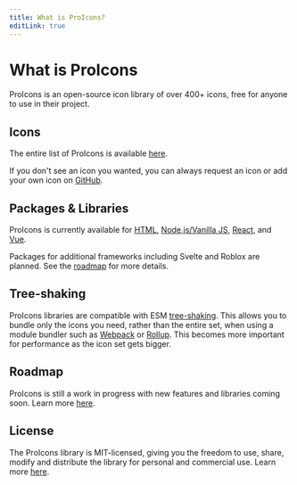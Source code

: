 ```yaml
---
title: What is ProIcons?
editLink: true
---
```

# What is ProIcons
ProIcons is an open-source icon library of over 400+ icons, free for anyone to use in their project.

## Icons
The entire list of ProIcons is available [here](../../icons).

If you don't see an icon you wanted, you can always request an icon or add your own icon on [GitHub](https://github.com/ProCode-Software/proicons).

## Packages & Libraries
ProIcons is currently available for [HTML](../api-reference/html-api), [Node.js/Vanilla JS](../api-reference/javascript-api), [React](../packages/react), and [Vue](../packages/vue).

Packages for additional frameworks including Svelte and Roblox are planned. See the [roadmap](../contributing/roadmap) for more details.

## Tree-shaking
ProIcons libraries are compatible with ESM [tree-shaking](https://en.wikipedia.org/wiki/Tree_shaking). This allows you to bundle only the icons you need, rather than the entire set, when using a module bundler such as [Webpack](https://webpack.js.org) or [Rollup](https://rollupjs.org). This becomes more important for performance as the icon set gets bigger.

## Roadmap
ProIcons is still a work in progress with new features and libraries coming soon. Learn more [here](./../contributing/roadmap).

## License
The ProIcons library is MIT-licensed, giving you the freedom to use, share, modify and distribute the library for personal and commercial use. Learn more [here](https://github.com/ProCode-Software/proicons/?tab=MIT-1-ov-file).